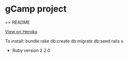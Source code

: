 # gCamp project

== README

[View on Heroku](https://limitless-spire-4080.herokuapp.com/)

To install:
bundle
rake db:create db:migrate db:seed
rails s



* Ruby version
  2.2.0
